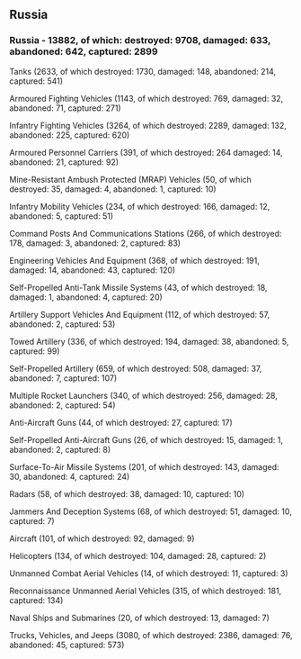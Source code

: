 
 
 ## Russia
 
 ### Russia - 13882, of which: destroyed: 9708, damaged: 633, abandoned: 642, captured: 2899

 

 

 Tanks (2633, of which destroyed: 1730, damaged: 148, abandoned: 214, captured: 541)

 Armoured Fighting Vehicles (1143, of which destroyed: 769, damaged: 32, abandoned: 71, captured: 271)

 Infantry Fighting Vehicles (3264, of which destroyed: 2289, damaged: 132, abandoned: 225, captured: 620)

 Armoured Personnel Carriers (391, of which destroyed: 264 damaged: 14, abandoned: 21, captured: 92)

 Mine-Resistant Ambush Protected (MRAP) Vehicles (50, of which destroyed: 35, damaged: 4, abandoned: 1, captured: 10)

 Infantry Mobility Vehicles (234, of which destroyed: 166, damaged: 12, abandoned: 5, captured: 51)

 Command Posts And Communications Stations (266, of which destroyed: 178, damaged: 3, abandoned: 2, captured: 83)

 Engineering Vehicles And Equipment (368, of which destroyed: 191, damaged: 14, abandoned: 43, captured: 120)

 Self-Propelled Anti-Tank Missile Systems (43, of which destroyed: 18, damaged: 1, abandoned: 4, captured: 20)

 Artillery Support Vehicles And Equipment (112, of which destroyed: 57, abandoned: 2, captured: 53)

 Towed Artillery (336, of which destroyed: 194, damaged: 38, abandoned: 5, captured: 99)

 Self-Propelled Artillery (659, of which destroyed: 508, damaged: 37, abandoned: 7, captured: 107)

 Multiple Rocket Launchers (340, of which destroyed: 256, damaged: 28, abandoned: 2, captured: 54)

 Anti-Aircraft Guns (44, of which destroyed: 27, captured: 17)

 Self-Propelled Anti-Aircraft Guns (26, of which destroyed: 15, damaged: 1, abandoned: 2, captured: 8)

 Surface-To-Air Missile Systems (201, of which destroyed: 143, damaged: 30, abandoned: 4, captured: 24)

 Radars (58, of which destroyed: 38, damaged: 10, captured: 10)

 Jammers And Deception Systems (68, of which destroyed: 51, damaged: 10, captured: 7)

 Aircraft (101, of which destroyed: 92, damaged: 9)

 Helicopters (134, of which destroyed: 104, damaged: 28, captured: 2)

 Unmanned Combat Aerial Vehicles (14, of which destroyed: 11, captured: 3)

 Reconnaissance Unmanned Aerial Vehicles (315, of which destroyed: 181, captured: 134)

 Naval Ships and Submarines (20, of which destroyed: 13, damaged: 7)

 Trucks, Vehicles, and Jeeps (3080, of which destroyed: 2386, damaged: 76, abandoned: 45, captured: 573)


